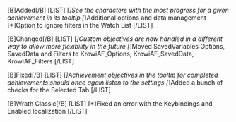 [B]Added[/B]
[LIST]
[*]See the characters with the most progress for a given achievement in its tooltip
[*]Additional options and data management
[*]Option to ignore filters in the Watch List
[/LIST]

[B]Changed[/B]
[LIST]
[*]Custom objectives are now handled in a different way to allow more flexibility in the future
[*]Moved SavedVariables Options, SavedData and Filters to KrowiAF_Options, KrowiAF_SavedData, KrowiAF_Filters
[/LIST]

[B]Fixed[/B]
[LIST]
[*]Achievement objectives in the tooltip for completed achievements should once again listen to the settings
[*]Added a bunch of checks for the Selected Tab
[/LIST]

[B]Wrath Classic[/B]
[LIST]
[*]Fixed an error with the Keybindings and Enabled localization
[/LIST]
